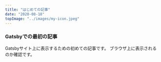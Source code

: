 ```yaml
---
title: "はじめての記事"
date: "2020-08-18"
topImage: "../images/my-icon.jpeg"
---
```


### Gatsbyでの最初の記事

Gatsbyサイト上に表示するための初めての記事です。
ブラウザ上に表示されるのか確認です。
